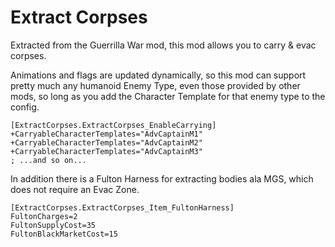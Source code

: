 ﻿# Extract Corpses

Extracted from the Guerrilla War mod, this mod allows you to carry & evac corpses.

Animations and flags are updated dynamically, so this mod can support pretty much any
humanoid Enemy Type, even those provided by other mods, so long as you add the
Character Template for that enemy type to the config.

```
[ExtractCorpses.ExtractCorpses_EnableCarrying]
+CarryableCharacterTemplates="AdvCaptainM1"
+CarryableCharacterTemplates="AdvCaptainM2"
+CarryableCharacterTemplates="AdvCaptainM3"
; ...and so on...
```

In addition there is a Fulton Harness for extracting bodies ala MGS, which does
not require an Evac Zone.

```
[ExtractCorpses.ExtractCorpses_Item_FultonHarness]
FultonCharges=2
FultonSupplyCost=35
FultonBlackMarketCost=15
```

